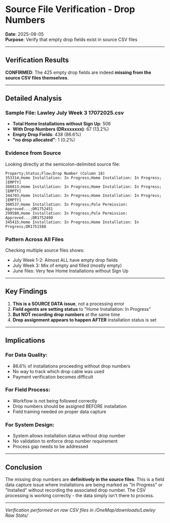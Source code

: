 # Source File Verification - Drop Numbers
**Date**: 2025-08-05  
**Purpose**: Verify that empty drop fields exist in source CSV files

---

## Verification Results

**CONFIRMED**: The 425 empty drop fields are indeed **missing from the source CSV files themselves**.

---

## Detailed Analysis

### Sample File: Lawley July Week 3 17072025.csv
- **Total Home Installations without Sign Up**: 506
- **With Drop Numbers (DRxxxxxxx)**: 67 (13.2%)
- **Empty Drop Fields**: 438 (86.6%)
- **"no drop allocated"**: 1 (0.2%)

### Evidence from Source
Looking directly at the semicolon-delimited source file:
```
Property;Status;Flow;Drop Number (Column 18)
353314;Home Installation: In Progress;Home Installation: In Progress;[EMPTY]
368813;Home Installation: In Progress;Home Installation: In Progress;[EMPTY]
344703;Home Installation: In Progress;Home Installation: In Progress;[EMPTY]
300537;Home Installation: In Progress;Pole Permission: Approved...;DR1752451
299588;Home Installation: In Progress;Pole Permission: Approved...;DR1752490
345415;Home Installation: In Progress;Home Installation: In Progress;DR1751588
```

### Pattern Across All Files
Checking multiple source files shows:
- July Week 1-2: Almost ALL have empty drop fields
- July Week 3: Mix of empty and filled (mostly empty)
- June files: Very few Home Installations without Sign Up

---

## Key Findings

1. **This is a SOURCE DATA issue**, not a processing error
2. **Field agents are setting status** to "Home Installation: In Progress"
3. **But NOT recording drop numbers** at the same time
4. **Drop assignment appears to happen AFTER** installation status is set

---

## Implications

### For Data Quality:
- 86.6% of installations proceeding without drop numbers
- No way to track which drop cable was used
- Payment verification becomes difficult

### For Field Process:
- Workflow is not being followed correctly
- Drop numbers should be assigned BEFORE installation
- Field training needed on proper data capture

### For System Design:
- System allows installation status without drop number
- No validation to enforce drop number requirement
- Process gap needs to be addressed

---

## Conclusion

The missing drop numbers are **definitively in the source files**. This is a field data capture issue where installations are being marked as "In Progress" or "Installed" without recording the associated drop number. The CSV processing is working correctly - the data simply isn't there to process.

---

*Verification performed on raw CSV files in /OneMap/downloads/Lawley Raw Stats/*